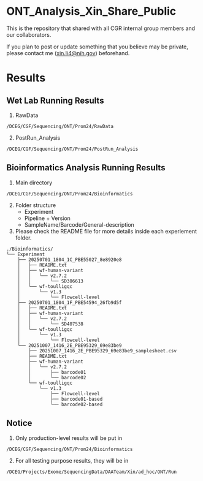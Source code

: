 # ONT_Analysis_Xin_Share_Public
This is the repository that shared with all CGR internal group members and our collaborators. 

If you plan to post or update something that you believe may be private, please contact me (xin.li4@nih.gov) beforehand.

# Results
## Wet Lab Running Results
1. RawData
```
/DCEG/CGF/Sequencing/ONT/Prom24/RawData
```
2. PostRun_Analysis
```
/DCEG/CGF/Sequencing/ONT/Prom24/PostRun_Analysis
```
## Bioinformatics Analysis Running Results
1. Main directory
```
/DCEG/CGF/Sequencing/ONT/Prom24/Bioinformatics
```
2. Folder structure
   * Experiment
   * Pipeline + Version
   * SampleName/Barcode/General-description
3. Please check the README file for more details inside each experiement folder.

```
./Bioinformatics/
└── Experiment
    ├── 20250701_1804_1C_PBE55027_8e8920e8
    │   ├── README.txt
    │   ├── wf-human-variant
    │   │   └── v2.7.2
    │   │       └── SD386613
    │   └── wf-toulligqc
    │       └── v1.3
    │           └── Flowcell-level
    ├── 20250701_1804_1F_PBE54594_26fb9d5f
    │   ├── README.txt
    │   ├── wf-human-variant
    │   │   └── v2.7.2
    │   │       └── SD407538
    │   └── wf-toulligqc
    │       └── v1.3
    │           └── Flowcell-level
    └── 20251007_1416_2E_PBE95329_69e83be9
        ├── 20251007_1416_2E_PBE95329_69e83be9_samplesheet.csv
        ├── README.txt
        ├── wf-human-variant
        │   └── v2.7.2
        │       ├── barcode01
        │       └── barcode02
        └── wf-toulligqc
            └── v1.3
                ├── Flowcell-level
                ├── barcode01-based
                └── barcode02-based
```
## Notice
1. Only production-level results will be put in
```
/DCEG/CGF/Sequencing/ONT/Prom24/Bioinformatics
```
2. For all testing purpose results, they will be in
```
/DCEG/Projects/Exome/SequencingData/DAATeam/Xin/ad_hoc/ONT/Run
```
